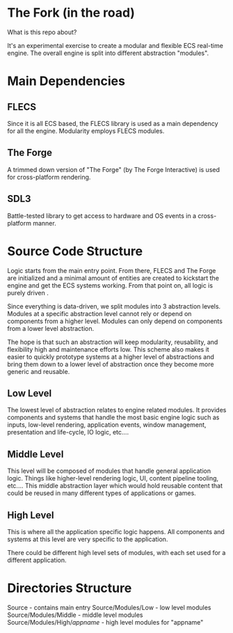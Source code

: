 # The Fork (in the road)
What is this repo about?

It's an experimental exercise to create a modular and flexible ECS real-time engine.  The overall engine is split into different abstraction "modules".  

# Main Dependencies

## FLECS

Since it is all ECS based, the FLECS library is used as a main dependency for all the engine.  Modularity employs FLECS modules.

## The Forge

A trimmed down version of "The Forge" (by The Forge Interactive) is used for cross-platform rendering.

## SDL3

Battle-tested library to get access to hardware and OS events in a cross-platform manner.

# Source Code Structure

Logic starts from the main entry point.  From there, FLECS and The Forge are initialized and a minimal amount of entities are created to kickstart the engine and get the ECS systems working.  From that point on, all logic is purely driven . 

Since everything is data-driven, we split modules into 3 abstraction levels.  Modules at a specific abstraction level cannot rely or depend on components from a higher level.  Modules can only depend on components from a lower level abstraction.

The hope is that such an abstraction will keep modularity, reusability, and flexibility high and maintenance efforts low.  This scheme also makes it easier to quickly prototype systems at a higher level of abstractions and bring them down to a lower level of abstraction once they become more generic and reusable.

## Low Level

The lowest level of abstraction relates to engine related modules.  It provides components and systems that handle the most basic engine logic such as inputs, low-level rendering, application events, window management, presentation and life-cycle, IO logic, etc....

## Middle Level

This level will be composed of modules that handle general application logic.  Things like higher-level rendering logic, UI, content pipeline tooling, etc....  This middle abstraction layer which would hold reusable content that could be reused in many different types of applications or games.

## High Level

This is where all the application specific logic happens.  All components and systems at this level are very specific to the application.

There could be different high level sets of modules, with each set used for a different application.

# Directories Structure

Source - contains main entry
Source/Modules/Low - low level modules
Source/Modules/Middle - middle level modules
Source/Modules/High/*appname* - high level modules for "appname"